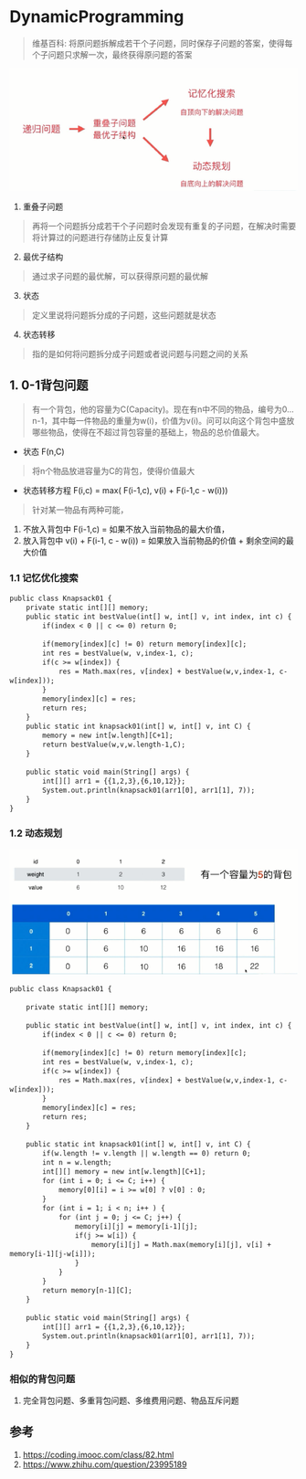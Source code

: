 # DynamicProgramming
> 维基百科: 将原问题拆解成若干个子问题，同时保存子问题的答案，使得每个子问题只求解一次，最终获得原问题的答案

![](./images/dp_1.png)

1. 重叠子问题
> 再将一个问题拆分成若干个子问题时会发现有重复的子问题，在解决时需要将计算过的问题进行存储防止反复计算
2. 最优子结构
> 通过求子问题的最优解，可以获得原问题的最优解
3. 状态
> 定义里说将问题拆分成的子问题，这些问题就是状态
4. 状态转移
> 指的是如何将问题拆分成子问题或者说问题与问题之间的关系

## 1. 0-1背包问题
> 有一个背包，他的容量为C(Capacity)。现在有n中不同的物品，编号为0…n-1，其中每一件物品的重量为w(i)，价值为v(i)。问可以向这个背包中盛放哪些物品，使得在不超过背包容量的基础上，物品的总价值最大。
* 状态 F(n,C)
> 将n个物品放进容量为C的背包，使得价值最大
* 状态转移方程 F(i,c) = max( F(i-1,c), v(i) + F(i-1,c - w(i)))
> 针对某一物品有两种可能，
1. 不放入背包中 F(i-1,c) = 如果不放入当前物品的最大价值，
2. 放入背包中 v(i) + F(i-1, c - w(i)) = 如果放入当前物品的价值 + 剩余空间的最大价值
### 1.1 记忆优化搜索
```
public class Knapsack01 {
    private static int[][] memory;
    public static int bestValue(int[] w, int[] v, int index, int c) {
        if(index < 0 || c <= 0) return 0;

        if(memory[index][c] != 0) return memory[index][c];
        int res = bestValue(w, v,index-1, c);
        if(c >= w[index]) {
            res = Math.max(res, v[index] + bestValue(w,v,index-1, c-w[index]));
        }
        memory[index][c] = res;
        return res;
    }
    public static int knapsack01(int[] w, int[] v, int C) {
        memory = new int[w.length][C+1];
        return bestValue(w,v,w.length-1,C);
    }

    public static void main(String[] args) {
        int[][] arr1 = {{1,2,3},{6,10,12}};
        System.out.println(knapsack01(arr1[0], arr1[1], 7));
    }
}

```
### 1.2 动态规划

![](./images/knapsack01_1.png)

```
public class Knapsack01 {

    private static int[][] memory;

    public static int bestValue(int[] w, int[] v, int index, int c) {
        if(index < 0 || c <= 0) return 0;

        if(memory[index][c] != 0) return memory[index][c];
        int res = bestValue(w, v,index-1, c);
        if(c >= w[index]) {
            res = Math.max(res, v[index] + bestValue(w,v,index-1, c-w[index]));
        }
        memory[index][c] = res;
        return res;
    }

    public static int knapsack01(int[] w, int[] v, int C) {
        if(w.length != v.length || w.length == 0) return 0;
        int n = w.length;
        int[][] memory = new int[w.length][C+1];
        for (int i = 0; i <= C; i++) {
            memory[0][i] = i >= w[0] ? v[0] : 0;
        }
        for (int i = 1; i < n; i++ ) {
            for (int j = 0; j <= C; j++) {
                memory[i][j] = memory[i-1][j];
                if(j >= w[i]) {
                    memory[i][j] = Math.max(memory[i][j], v[i] + memory[i-1][j-w[i]]);
                }
            }
        }
        return memory[n-1][C];
    }

    public static void main(String[] args) {
        int[][] arr1 = {{1,2,3},{6,10,12}};
        System.out.println(knapsack01(arr1[0], arr1[1], 7));
    }
}
```
### 相似的背包问题
1. 完全背包问题、多重背包问题、多维费用问题、物品互斥问题

## 参考
1. https://coding.imooc.com/class/82.html
2. https://www.zhihu.com/question/23995189